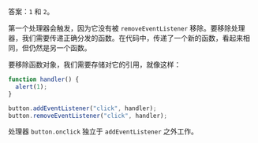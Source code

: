 答案：`1` 和 `2`。

第一个处理器会触发，因为它没有被 `removeEventListener` 移除。要移除处理器，我们需要传递正确分发的函数。在代码中，传递了一个新的函数，看起来相同，但仍然是另一个函数。

要移除函数对象，我们需要存储对它的引用，就像这样：

```js
function handler() {
  alert(1);
}

button.addEventListener("click", handler);
button.removeEventListener("click", handler);
```

处理器 `button.onclick` 独立于 `addEventListener` 之外工作。
